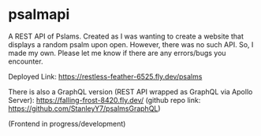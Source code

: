 # psalmapi

A REST API of Pslams. Created as I was wanting to create a website that displays a random psalm upon open. However, there was no such API. So, I made my own.  Please let me know if there are any errors/bugs you encounter.

Deployed Link: https://restless-feather-6525.fly.dev/psalms

There is also a GraphQL version (REST API wrapped as GraphQL via Apollo Server): https://falling-frost-8420.fly.dev/ (github repo link: https://github.com/StanleyY7/psalmsGraphQL)

(Frontend in progress/development)
